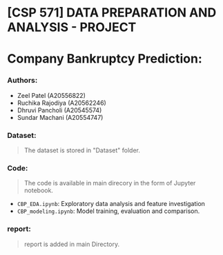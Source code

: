 # [CSP 571] DATA PREPARATION AND ANALYSIS - PROJECT

# Company Bankruptcy Prediction:

### Authors:

- Zeel Patel (A20556822)
- Ruchika Rajodiya (A20562246)
- Dhruvi Pancholi (A20545574)
- Sundar Machani (A20554747)

### Dataset:

> The dataset is stored in "Dataset" folder.

### Code:

> The code is available in main direcory in the form of Jupyter notebook. 
- `CBP_EDA.ipynb`: Exploratory data analysis and feature investigation
- `CBP_modeling.ipynb`: Model training, evaluation and comparison.

### report:

> report is added in main Directory.